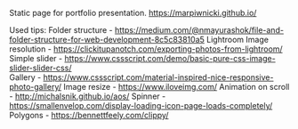 Static page for portfolio presentation.
https://marpiwnicki.github.io/

Used tips:
Folder structure - https://medium.com/@nmayurashok/file-and-folder-structure-for-web-development-8c5c83810a5
Lightroom Image resolution - https://clickitupanotch.com/exporting-photos-from-lightroom/
Simple slider - https://www.cssscript.com/demo/basic-pure-css-image-slider-slider-css/  
Gallery - https://www.cssscript.com/material-inspired-nice-responsive-photo-gallery/
Image resize - https://www.iloveimg.com/
Animation on scroll - http://michalsnik.github.io/aos/
Spinner - https://smallenvelop.com/display-loading-icon-page-loads-completely/
Polygons - https://bennettfeely.com/clippy/
